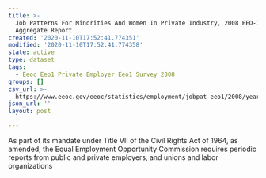 ```yaml
---
title: >-
  Job Patterns For Minorities And Women In Private Industry, 2008 EEO-1 NAICS-4
  Aggregate Report
created: '2020-11-10T17:52:41.774351'
modified: '2020-11-10T17:52:41.774358'
state: active
type: dataset
tags:
  - Eeoc Eeo1 Private Employer Eeo1 Survey 2008
groups: []
csv_url: >-
  https://www.eeoc.gov/eeoc/statistics/employment/jobpat-eeo1/2008/year08_nac4.zip
json_url: ''
layout: post

---
```

As part of its mandate under Title VII of the Civil Rights Act of 1964, as amended, the Equal Employment Opportunity Commission requires periodic reports from public and private employers, and unions and labor organizations 

